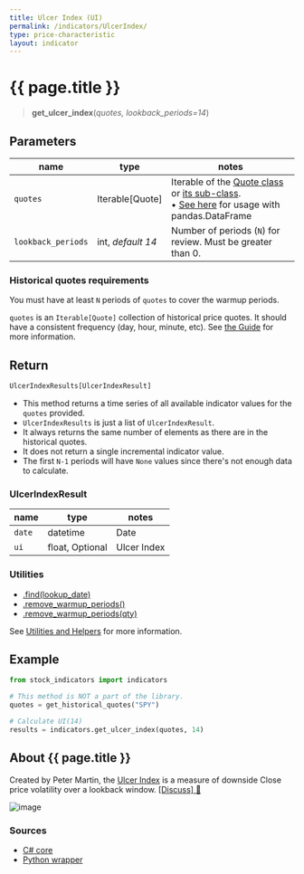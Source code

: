 ```yaml
---
title: Ulcer Index (UI)
permalink: /indicators/UlcerIndex/
type: price-characteristic
layout: indicator
---
```


# {{ page.title }}

><span class="indicator-syntax">**get_ulcer_index**(*quotes, lookback_periods=14*)</span>

## Parameters

| name | type | notes
| -- |-- |--
| `quotes` | Iterable[Quote] | Iterable of the [Quote class]({{site.baseurl}}/guide/#historical-quotes) or [its sub-class]({{site.baseurl}}/guide/#using-custom-quote-classes). <br><span class='qna-dataframe'> • [See here]({{site.baseurl}}/guide/#using-pandasdataframe) for usage with pandas.DataFrame</span>
| `lookback_periods` | int, *default 14* | Number of periods (`N`) for review.  Must be greater than 0.

### Historical quotes requirements

You must have at least `N` periods of `quotes` to cover the warmup periods.

`quotes` is an `Iterable[Quote]` collection of historical price quotes.  It should have a consistent frequency (day, hour, minute, etc).  See [the Guide]({{site.baseurl}}/guide/#historical-quotes) for more information.

## Return

```python
UlcerIndexResults[UlcerIndexResult]
```

- This method returns a time series of all available indicator values for the `quotes` provided.
- `UlcerIndexResults` is just a list of `UlcerIndexResult`.
- It always returns the same number of elements as there are in the historical quotes.
- It does not return a single incremental indicator value.
- The first `N-1` periods will have `None` values since there's not enough data to calculate.

### UlcerIndexResult

| name | type | notes
| -- |-- |--
| `date` | datetime | Date
| `ui` | float, Optional | Ulcer Index

### Utilities

- [.find(lookup_date)]({{site.baseurl}}/utilities#find-indicator-result-by-date)
- [.remove_warmup_periods()]({{site.baseurl}}/utilities#remove-warmup-periods)
- [.remove_warmup_periods(qty)]({{site.baseurl}}/utilities#remove-warmup-periods)

See [Utilities and Helpers]({{site.baseurl}}/utilities#utilities-for-indicator-results) for more information.

## Example

```python
from stock_indicators import indicators

# This method is NOT a part of the library.
quotes = get_historical_quotes("SPY")

# Calculate UI(14)
results = indicators.get_ulcer_index(quotes, 14)
```

## About {{ page.title }}

Created by Peter Martin, the [Ulcer Index](https://en.wikipedia.org/wiki/Ulcer_index) is a measure of downside Close price volatility over a lookback window.
[[Discuss] &#128172;]({{site.dotnet.repo}}/discussions/232 "Community discussion about this indicator")

![image]({{site.dotnet.charts}}/UlcerIndex.png)

### Sources

- [C# core]({{site.dotnet.src}}/s-z/UlcerIndex/UlcerIndex.Series.cs)
- [Python wrapper]({{site.python.src}}/ulcer_index.py)
